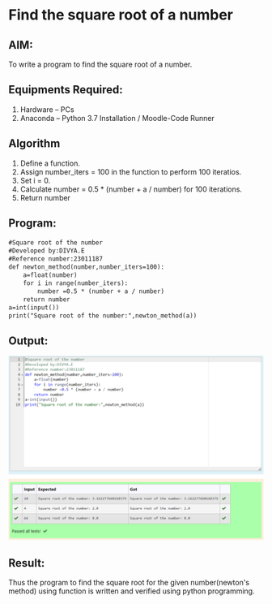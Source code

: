# Find the square root of a number

## AIM:
To write a program to find the square root of a number.

## Equipments Required:
1. Hardware – PCs
2. Anaconda – Python 3.7 Installation / Moodle-Code Runner

## Algorithm
1. Define a function.
2. Assign number_iters = 100 in the function to perform 100 iteratios.
3. Set i = 0.
4. Calculate  number = 0.5 * (number + a / number) for 100 iterations.
5. Return number

## Program:
```
#Square root of the number
#Developed by:DIVYA.E
#Reference number:23011187
def newton_method(number,number_iters=100):
    a=float(number)
    for i in range(number_iters):
        number =0.5 * (number + a / number)
    return number
a=int(input())
print("Square root of the number:",newton_method(a))
```

## Output:
![Alt text](<SQUARE ROOT.png>)

## Result:
Thus the program to find the square root for the given number(newton's method) using function is written and verified using python programming.

